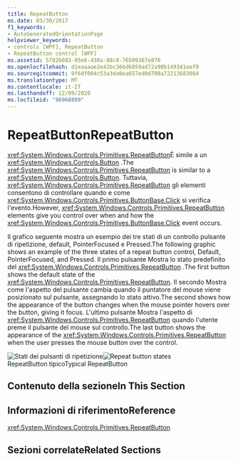 ```yaml
---
title: RepeatButton
ms.date: 03/30/2017
f1_keywords:
- AutoGeneratedOrientationPage
helpviewer_keywords:
- controls [WPF], RepeatButton
- RepeatButton control [WPF]
ms.assetid: 5702b603-95e6-438a-88c0-76509367e876
ms.openlocfilehash: d1eaaaae2e42bc366d6859ad72a90b149341eef0
ms.sourcegitcommit: 9f6df084c53a3da0ea657ed0d708a72213683084
ms.translationtype: MT
ms.contentlocale: it-IT
ms.lasthandoff: 12/09/2020
ms.locfileid: "96968899"
---
```

# <a name="repeatbutton"></a><span data-ttu-id="0c3b0-102">RepeatButton</span><span class="sxs-lookup"><span data-stu-id="0c3b0-102">RepeatButton</span></span>
<span data-ttu-id="0c3b0-103"><xref:System.Windows.Controls.Primitives.RepeatButton>È simile a un <xref:System.Windows.Controls.Button> .</span><span class="sxs-lookup"><span data-stu-id="0c3b0-103">The <xref:System.Windows.Controls.Primitives.RepeatButton> is similar to a <xref:System.Windows.Controls.Button>.</span></span> <span data-ttu-id="0c3b0-104">Tuttavia, <xref:System.Windows.Controls.Primitives.RepeatButton> gli elementi consentono di controllare quando e come <xref:System.Windows.Controls.Primitives.ButtonBase.Click> si verifica l'evento.</span><span class="sxs-lookup"><span data-stu-id="0c3b0-104">However, <xref:System.Windows.Controls.Primitives.RepeatButton> elements give you control over when and how the <xref:System.Windows.Controls.Primitives.ButtonBase.Click> event occurs.</span></span>  
  
 <span data-ttu-id="0c3b0-105">Il grafico seguente mostra un esempio dei tre stati di un controllo pulsante di ripetizione, default, PointerFocused e Pressed.</span><span class="sxs-lookup"><span data-stu-id="0c3b0-105">The following graphic shows an example of the three states of a repeat button control, Default, PointerFocused, and Pressed.</span></span> <span data-ttu-id="0c3b0-106">Il primo pulsante Mostra lo stato predefinito del <xref:System.Windows.Controls.Primitives.RepeatButton> .</span><span class="sxs-lookup"><span data-stu-id="0c3b0-106">The first button shows the default state of the <xref:System.Windows.Controls.Primitives.RepeatButton>.</span></span> <span data-ttu-id="0c3b0-107">Il secondo Mostra come l'aspetto del pulsante cambia quando il puntatore del mouse viene posizionato sul pulsante, assegnando lo stato attivo.</span><span class="sxs-lookup"><span data-stu-id="0c3b0-107">The second shows how the appearance of the button changes when the mouse pointer hovers over the button, giving it focus.</span></span> <span data-ttu-id="0c3b0-108">L'ultimo pulsante Mostra l'aspetto di <xref:System.Windows.Controls.Primitives.RepeatButton> quando l'utente preme il pulsante del mouse sul controllo.</span><span class="sxs-lookup"><span data-stu-id="0c3b0-108">The last button shows the appearance of the <xref:System.Windows.Controls.Primitives.RepeatButton> when the user presses the mouse button over the control.</span></span>  
  
 <span data-ttu-id="0c3b0-109">![Stati dei pulsanti di ripetizione](./media/ss-ctl-repeatbutton.png "SS_CTL_repeatbutton")</span><span class="sxs-lookup"><span data-stu-id="0c3b0-109">![Repeat button states](./media/ss-ctl-repeatbutton.png "SS_CTL_repeatbutton")</span></span>  
<span data-ttu-id="0c3b0-110">RepeatButton tipico</span><span class="sxs-lookup"><span data-stu-id="0c3b0-110">Typical RepeatButton</span></span>  
  
## <a name="in-this-section"></a><span data-ttu-id="0c3b0-111">Contenuto della sezione</span><span class="sxs-lookup"><span data-stu-id="0c3b0-111">In This Section</span></span>  
  
## <a name="reference"></a><span data-ttu-id="0c3b0-112">Informazioni di riferimento</span><span class="sxs-lookup"><span data-stu-id="0c3b0-112">Reference</span></span>  
 <xref:System.Windows.Controls.Primitives.RepeatButton>  
  
## <a name="related-sections"></a><span data-ttu-id="0c3b0-113">Sezioni correlate</span><span class="sxs-lookup"><span data-stu-id="0c3b0-113">Related Sections</span></span>
